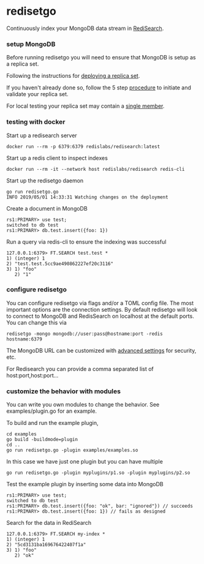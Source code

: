 # redisetgo

Continuously index your MongoDB data stream in [RediSearch](https://redislabs.com/redis-enterprise/technology/redis-search/).

### setup MongoDB

Before running redisetgo you will need to ensure that MongoDB is setup as a replica set.

Following the instructions for [deploying a replica set](http://docs.mongodb.org/manual/tutorial/deploy-replica-set/).

If you haven't already done so,
follow the 5 step [procedure](https://docs.mongodb.com/manual/tutorial/deploy-replica-set/#procedure)
to initiate and validate your replica set.

For local testing your replica set may contain a
[single member](https://docs.mongodb.com/manual/tutorial/convert-standalone-to-replica-set/).

### testing with docker

Start up a redisearch server

```
docker run --rm -p 6379:6379 redislabs/redisearch:latest
```

Start up a redis client to inspect indexes

```
docker run --rm -it --network host redislabs/redisearch redis-cli
```

Start up the redisetgo daemon

```
go run redisetgo.go 
INFO 2019/05/01 14:33:31 Watching changes on the deployment
```

Create a document in MongoDB

```
rs1:PRIMARY> use test;
switched to db test
rs1:PRIMARY> db.test.insert({foo: 1})
```

Run a query via redis-cli to ensure the indexing was successful

```
127.0.0.1:6379> FT.SEARCH test.test *
1) (integer) 1
2) "test.test.5cc9ae490862227ef20c3116"
3) 1) "foo"
   2) "1"
```

### configure redisetgo

You can configure redisetgo via flags and/or a TOML config file.  The most important options are the 
connection settings.  By default redisetgo will look to connect to MongoDB and RedisSearch on localhost
at the default ports.  You can change this via

```
redisetgo -mongo mongodb://user:pass@hostname:port -redis hostname:6379
```

The MongoDB URL can be customized with
[advanced settings](https://github.com/mongodb/mongo-go-driver/blob/v1.0.2/x/network/connstring/connstring.go)
for security, etc.

For Redisearch you can provide a comma separated list of host:port,host:port...

### customize the behavior with modules

You can write you own modules to change the behavior.  See examples/plugin.go for an example.

To build and run the example plugin,

```
cd examples
go build -buildmode=plugin
cd ..
go run redisetgo.go -plugin examples/examples.so
```

In this case we have just one plugin but you can have multiple

```
go run redisetgo.go -plugin myplugins/p1.so -plugin myplugins/p2.so

```

Test the example plugin by inserting some data into MongoDB

```
rs1:PRIMARY> use test;
switched to db test
rs1:PRIMARY> db.test.insert({foo: "ok", bar: "ignored"}) // succeeds
rs1:PRIMARY> db.test.insert({foo: 1}) // fails as designed
```

Search for the data in RediSearch

```
127.0.0.1:6379> FT.SEARCH my-index *
1) (integer) 1
2) "5cd3131ba169676422407f1a"
3) 1) "foo"
   2) "ok"
```
